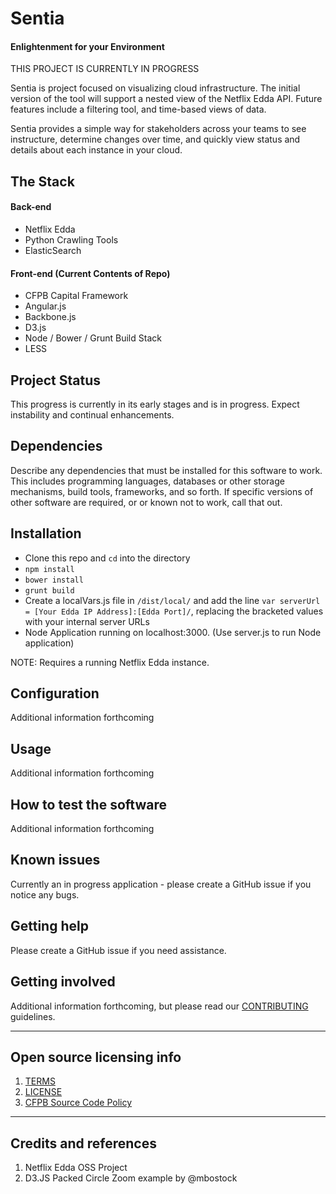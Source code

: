 
# Sentia
#### Enlightenment for your Environment
THIS PROJECT IS CURRENTLY IN PROGRESS

Sentia is project focused on visualizing cloud infrastructure. The initial version of the tool will support a nested view of the Netflix Edda API. Future features include a filtering tool, and time-based views of data.

Sentia provides a simple way for stakeholders across your teams to see instructure, determine changes over time, and quickly view status and details about each instance in your cloud.

## The Stack
#### Back-end
* Netflix Edda
* Python Crawling Tools
* ElasticSearch
#### Front-end (Current Contents of Repo)
* CFPB Capital Framework
* Angular.js
* Backbone.js
* D3.js
* Node / Bower / Grunt Build Stack
* LESS

## Project Status
This progress is currently in its early stages and is in progress. Expect instability and continual enhancements.


## Dependencies

Describe any dependencies that must be installed for this software to work. 
This includes programming languages, databases or other storage mechanisms, build tools, frameworks, and so forth.
If specific versions of other software are required, or or known not to work, call that out.

## Installation

* Clone this repo and `cd` into the directory
* `npm install`
* `bower install`
* `grunt build`
* Create a localVars.js file in `/dist/local/` and add the line `var serverUrl = [Your Edda IP Address]:[Edda Port]/`, replacing the bracketed values with your internal server URLs
* Node Application running on localhost:3000. (Use server.js to run Node application)


NOTE: Requires a running Netflix Edda instance.

## Configuration

Additional information forthcoming

## Usage

Additional information forthcoming

## How to test the software

Additional information forthcoming

## Known issues

Currently an in progress application - please create a GitHub issue if you notice any bugs.

## Getting help

Please create a GitHub issue if you need assistance.

## Getting involved

Additional information forthcoming, but please read our [CONTRIBUTING](CONTRIBUTING.md) guidelines.


----

## Open source licensing info
1. [TERMS](TERMS.md)
2. [LICENSE](LICENSE)
3. [CFPB Source Code Policy](https://github.com/cfpb/source-code-policy/)


----

## Credits and references

1. Netflix Edda OSS Project
2. D3.JS Packed Circle Zoom example by @mbostock
